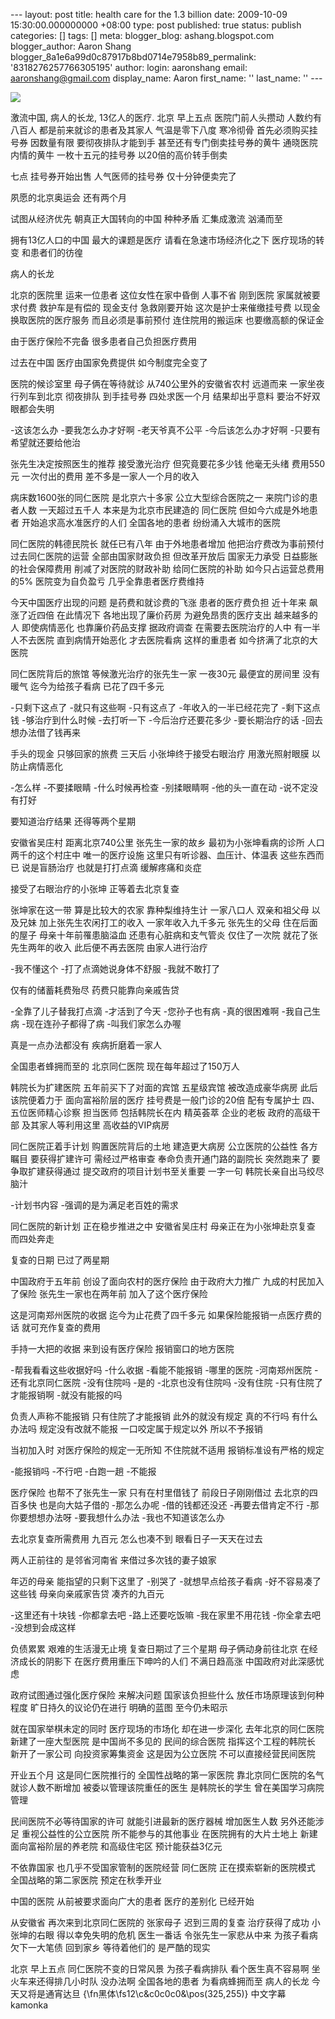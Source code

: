 --- layout: post title: health care for the 1.3 billion date: 2009-10-09 15:30:00.000000000 +08:00 type: post published: true status: publish categories: \[\] tags: \[\] meta: blogger\_blog: ashang.blogspot.com blogger\_author: Aaron Shang blogger\_8a1e6a99d0c87917b8bd0714e7958b89\_permalink: '8318276257766305195' author: login: aaronshang email: aaronshang@gmail.com display\_name: Aaron first\_name: '' last\_name: '' ---

[![](%7B%7B%20site.baseurl%20%7D%7D/assets/anhui-child-with-eye-illness-731105.jpg)](http://aaronshang.files.wordpress.com/2009/10/anhui-child-with-eye-illness-731105.jpg)

激流中国, 病人的长龙, 13亿人的医疗.
北京
早上五点
医院门前人头攒动
人数约有八百人
都是前来就诊的患者及其家人
气温是零下八度
寒冷彻骨
首先必须购买挂号券
因数量有限
要彻夜排队才能到手
甚至还有专门倒卖挂号券的黄牛
通晓医院内情的黄牛
一枚十五元的挂号券
以20倍的高价转手倒卖

七点
挂号券开始出售
人气医师的挂号券
仅十分钟便卖完了

夙愿的北京奥运会
还有两个月

试图从经济优先
朝真正大国转向的中国
种种矛盾
汇集成激流
汹涌而至

拥有13亿人口的中国
最大的课题是医疗
请看在急速市场经济化之下
医疗现场的转变
和患者们的彷徨

病人的长龙

北京的医院里
运来一位患者
这位女性在家中昏倒
人事不省
刚到医院
家属就被要求付费
救护车是有偿的
现金支付
急救刚要开始
这次是护士来催缴挂号费
以现金换取医院的医疗服务
而且必须是事前预付
连住院用的搬运床
也要缴高额的保证金

由于医疗保险不完备
很多患者自己负担医疗费用

过去在中国
医疗由国家免费提供
如今制度完全变了

医院的候诊室里
母子俩在等待就诊
从740公里外的安徽省农村
远道而来
一家坐夜行列车到北京
彻夜排队
到手挂号券
四处求医一个月
结果却出乎意料
要治不好双眼都会失明

-这该怎么办
-要我怎么办才好啊
-老天爷真不公平
-今后该怎么办才好啊
-只要有希望就还要给他治

张先生决定按照医生的推荐
接受激光治疗
但究竟要花多少钱
他毫无头绪
费用550元
一次付出的费用
差不多是一家人一个月的收入

病床数1600张的同仁医院
是北京六十多家
公立大型综合医院之一
来院门诊的患者人数
一天超过五千人
本来是为北京市民建造的
同仁医院
但如今六成是外地患者
开始追求高水准医疗的人们
全国各地的患者
纷纷涌入大城市的医院

同仁医院的韩德民院长
就任已有八年
由于外地患者增加
他把治疗费改为事前预付
过去同仁医院的运营
全部由国家财政负担
但改革开放后
国家无力承受
日益膨胀的社会保障费用
削减了对医院的财政补助
给同仁医院的补助
如今只占运营总费用的5%
医院变为自负盈亏
几乎全靠患者医疗费维持

今天中国医疗出现的问题
是药费和就诊费的飞涨
患者的医疗费负担
近十年来
飙涨了近四倍
在此情况下
各地出现了廉价药房
为避免昂贵的医疗支出
越来越多的人
即使病情恶化
也靠廉价药品支撑
据政府调查
在需要去医院治疗的人中
有一半人不去医院
直到病情开始恶化
才去医院看病
这样的重患者
如今挤满了北京的大医院

同仁医院背后的旅馆
等候激光治疗的张先生一家
一夜30元
最便宜的房间里
没有暖气
迄今为给孩子看病
已花了四千多元

-只剩下这点了
-就只有这些啊
-只有这点了
-年收入的一半已经花完了
-剩下这点钱
-够治疗到什么时候
-去打听一下
-今后治疗还要花多少
-要长期治疗的话
-回去想办法借了钱再来

手头的现金
只够回家的旅费
三天后
小张坤终于接受右眼治疗
用激光照射眼膜
以防止病情恶化

-怎么样
-不要揉眼睛
-什么时候再检查
-别揉眼睛啊
-他的头一直在动
-说不定没有打好

要知道治疗结果
还得等两个星期

安徽省吴庄村
距离北京740公里
张先生一家的故乡
最初为小张坤看病的诊所
人口两千的这个村庄中
唯一的医疗设施
这里只有听诊器、血压计、体温表
这些东西而已
说是盲肠治疗
也就是打打点滴
缓解疼痛和炎症

接受了右眼治疗的小张坤
正等着去北京复查

张坤家在这一带
算是比较大的农家
靠种梨维持生计
一家八口人
双亲和祖父母
以及兄妹
加上张先生农闲打工的收入
一家年收入九千多元
张先生的父母
住在后面的屋子
母亲十年前罹患脑溢血
还患有心脏病和支气管炎
仅住了一次院
就花了张先生两年的收入
此后便不再去医院
由家人进行治疗

-我不懂这个
-打了点滴她说身体不舒服
-我就不敢打了

仅有的储蓄耗费殆尽
药费只能靠向亲戚告贷

-全靠了儿子替我打点滴
-才活到了今天
-您孙子也有病
-真的很困难啊
-我自己生病
-现在连孙子都得了病
-叫我们家怎么办喔

真是一点办法都没有
疾病折磨着一家人

全国患者蜂拥而至的
北京同仁医院
现在每年超过了150万人

韩院长为扩建医院
五年前买下了对面的宾馆
五星级宾馆
被改造成豪华病房
此后该院便着力于
面向富裕阶层的医疗
挂号费是一般门诊的20倍
配有专属护士
四、五位医师精心诊察
担当医师
包括韩院长在内
精英荟萃
企业的老板
政府的高级干部
及其家人等利用这里
高收益的VIP病房

同仁医院正着手计划
购置医院背后的土地
建造更大病房
公立医院的公益性
各方瞩目
要获得扩建许可
需经过严格审查
奉命负责开通门路的副院长
突然跑来了
要争取扩建获得通过
提交政府的项目计划书至关重要
一字一句
韩院长亲自出马绞尽脑汁

-计划书内容
-强调的是为满足老百姓的需求

同仁医院的新计划
正在稳步推进之中
安徽省吴庄村
母亲正在为小张坤赴京复查
而四处奔走

复查的日期
已过了两星期

中国政府于五年前
创设了面向农村的医疗保险
由于政府大力推广
九成的村民加入了保险
张先生一家也在两年前
加入了这个医疗保险

这是河南郑州医院的收据
迄今为止花费了四千多元
如果保险能报销一点医疗费的话
就可充作复查的费用

手持一大把的收据
来到设有医疗保险
报销窗口的地方医院

-帮我看看这些收据好吗
-什么收据
-看能不能报销
-哪里的医院
-河南郑州医院
-还有北京同仁医院
-没有住院吗
-是的
-北京也没有住院吗
-没有住院
-只有住院了才能报销啊
-就没有能报的吗

负责人声称不能报销
只有住院了才能报销
此外的就没有规定
真的不行吗
有什么办法吗
规定没有改就不能报
一口咬定属于规定以外
所以不予报销

当初加入时
对医疗保险的规定一无所知
不住院就不适用
报销标准设有严格的规定

-能报销吗
-不行吧
-白跑一趟
-不能报

医疗保险
也帮不了张先生一家
只有在村里借钱了
前段日子刚刚借过
去北京的四百多快
也是向大姑子借的
-那怎么办呢
-借的钱都还没还
-再要去借肯定不行
-那你要想想办法呀
-要我想什么办法
-我也不知道该怎么办

去北京复查所需费用
九百元
怎么也凑不到
眼看日子一天天在过去

两人正前往的
是邻省河南省
来借过多次钱的妻子娘家

年迈的母亲
能指望的只剩下这里了
-别哭了
-就想早点给孩子看病
-好不容易凑了这些钱
母亲向亲戚家告贷
凑齐的九百元

-这里还有十块钱
-你都拿去吧
-路上还要吃饭嘛
-我在家里不用花钱
-你全拿去吧
-没想到会成这样

负债累累
艰难的生活漫无止境
复查日期过了三个星期
母子俩动身前往北京
在经济成长的阴影下
在医疗费用重压下呻吟的人们
不满日趋高涨
中国政府对此深感忧虑

政府试图通过强化医疗保险
来解决问题
国家该负担些什么
放任市场原理该到何种程度
旷日持久的议论仍在进行
明确的蓝图
至今仍未昭示

就在国家举棋未定的同时
医疗现场的市场化
却在进一步深化
去年北京的同仁医院
新建了一座大型医院
是中国尚不多见的
民间的综合医院
指挥这个工程的韩院长
新开了一家公司
向投资家筹集资金
这是因为公立医院
不可以直接经营民间医院

开业五个月
这是同仁医院推行的
全国性战略的第一家医院
靠北京同仁医院的名气
就诊人数不断增加
被委以管理该院重任的医生
是韩院长的学生
曾在美国学习病院管理

民间医院不必等待国家的许可
就能引进最新的医疗器械
增加医生人数
另外还能涉足
重视公益性的公立医院
所不能参与的其他事业
在医院拥有的大片土地上
新建面向富裕阶层的养老院
和高级住宅区
预计能获益3亿元

不依靠国家
也几乎不受国家管制的医院经营
同仁医院
正在摸索崭新的医院模式
全国战略的第二家医院
预定在秋季开业

中国的医院
从前被要求面向广大的患者
医疗的差别化
已经开始

从安徽省
再次来到北京同仁医院的
张家母子
迟到三周的复查
治疗获得了成功
小张坤的右眼
得以幸免失明的危机
医生一番话
令张先生一家悲从中来
为孩子看病欠下一大笔债
回到家乡
等待着他们的
是严酷的现实

北京
早上五点
同仁医院不变的日常风景
为孩子看病排队
看个医生真不容易啊
坐火车来还得排几小时队
没办法啊
全国各地的患者
为看病蜂拥而至
病人的长龙
今天又将是通宵达旦
{\\fn黑体\\fs12\\c&c0c0c0&\\pos(325,255)}
中文字幕
kamonka

<img src="%7B%7B%20site.baseurl%20%7D%7D/assets/" width="1" height="1" />
